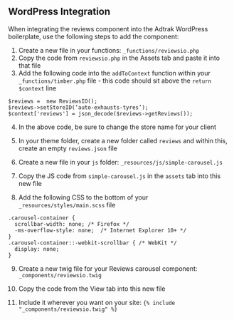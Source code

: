 ## WordPress Integration

When integrating the reviews component into the Adtrak WordPress boilerplate, use the following steps to add the component:

1. Create a new file in your functions: `_functions/reviewsio.php`
2. Copy the code from `reviewsio.php` in the Assets tab and paste it into that file
3. Add the following code into the `addToContext` function within your `_functions/timber.php` file - this code should sit above the `return $context` line

```
$reviews =  new ReviewsIO();
$reviews->setStoreID(‘auto-exhausts-tyres’);
$context['reviews'] = json_decode($reviews->getReviews());
```

4. In the above code, be sure to change the store name for your client

5. In your theme folder, create a new folder called `reviews` and within this, create an empty `reviews.json` file

6. Create a new file in your `js` folder: `_resources/js/simple-carousel.js`

7. Copy the JS code from `simple-carousel.js` in the `assets` tab into this new file

8. Add the following CSS to the bottom of your `_resources/styles/main.scss` file

```
.carousel-container {
  scrollbar-width: none; /* Firefox */
  -ms-overflow-style: none;  /* Internet Explorer 10+ */
}
.carousel-container::-webkit-scrollbar { /* WebKit */
  display: none;
}
```

9. Create a new twig file for your Reviews carousel component: `_components/reviewsio.twig`

10. Copy the code from the View tab into this new file

11. Include it wherever you want on your site: `{% include "_components/reviewsio.twig" %}`